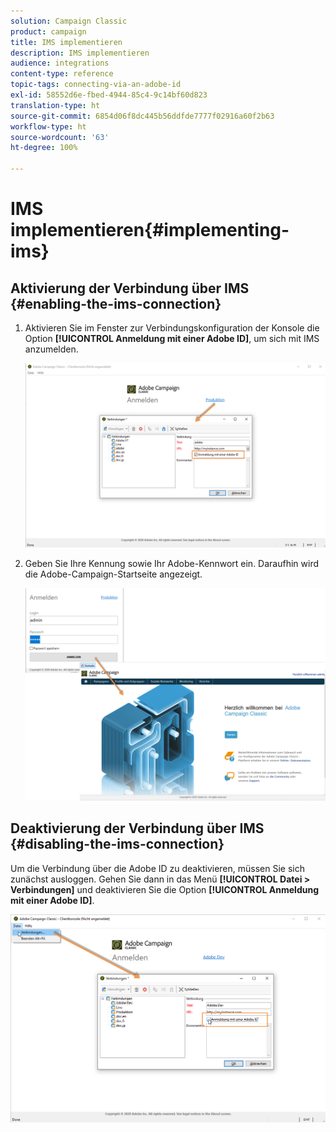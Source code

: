 ```yaml
---
solution: Campaign Classic
product: campaign
title: IMS implementieren
description: IMS implementieren
audience: integrations
content-type: reference
topic-tags: connecting-via-an-adobe-id
exl-id: 58552d6e-fbed-4944-85c4-9c14bf60d823
translation-type: ht
source-git-commit: 6854d06f8dc445b56ddfde7777f02916a60f2b63
workflow-type: ht
source-wordcount: '63'
ht-degree: 100%

---
```


# IMS implementieren{#implementing-ims}

## Aktivierung der Verbindung über IMS {#enabling-the-ims-connection}

1. Aktivieren Sie im Fenster zur Verbindungskonfiguration der Konsole die Option **[!UICONTROL Anmeldung mit einer Adobe ID]**, um sich mit IMS anzumelden.

   ![](assets/ims_1.png)

1. Geben Sie Ihre Kennung sowie Ihr Adobe-Kennwort ein. Daraufhin wird die Adobe-Campaign-Startseite angezeigt.

   ![](assets/ims_2.png)

## Deaktivierung der Verbindung über IMS {#disabling-the-ims-connection}

Um die Verbindung über die Adobe ID zu deaktivieren, müssen Sie sich zunächst ausloggen. Gehen Sie dann in das Menü **[!UICONTROL Datei > Verbindungen]** und deaktivieren Sie die Option **[!UICONTROL Anmeldung mit einer Adobe ID]**.

![](assets/ims_4.png)
